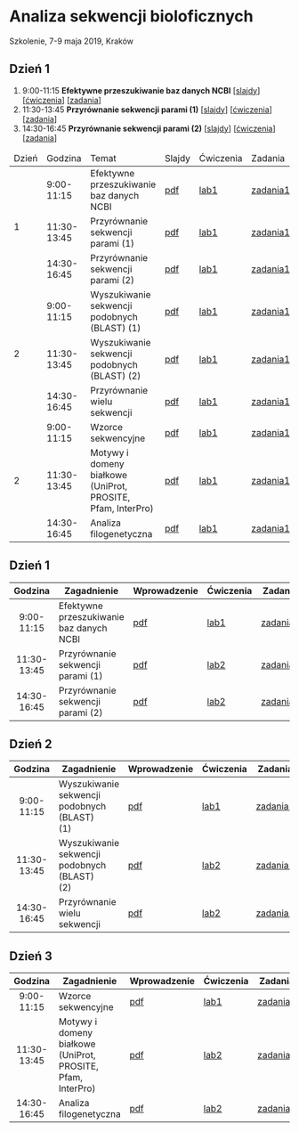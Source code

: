 # Analiza sekwencji bioloficznych
Szkolenie, 7-9 maja 2019, Kraków


## Dzień 1

1. 9:00-11:15 **Efektywne przeszukiwanie baz danych NCBI** [[slajdy](./day1/db.pdf)] [[ćwiczenia](./day1/db.pdf)] [[zadania](./day1/db.pdf)]
2. 11:30-13:45 **Przyrównanie sekwencji parami (1)** [[slajdy](./day1/db.pdf)] [[ćwiczenia](./day1/db.pdf)] [[zadania](./day1/db.pdf)]
3. 14:30-16:45 **Przyrównanie sekwencji parami (2)** [[slajdy](./day1/db.pdf)] [[ćwiczenia](./day1/db.pdf)] [[zadania](./day1/db.pdf)]

<table>
  <thead>
    <tr>
      <td>Dzień</td>
      <td>Godzina</td>
      <td>Temat</td>
      <td>Slajdy</td>
      <td>Ćwiczenia</td>
      <td>Zadania</td>
    </tr>
  </thead>
  <tbody>
    <!-- DZIEŃ 1 -->
    <tr>
      <td rowspan="3">1</td>
      <td>9:00-11:15</td>
      <td>Efektywne przeszukiwanie baz danych NCBI</td>
      <td><a href="">pdf</a></td>
      <td><a href="">lab1</a></td>
      <td><a href="">zadania1</a></td>
    </tr>
    <tr>
      <td>11:30-13:45</td>
      <td>Przyrównanie sekwencji parami (1)</td>
      <td><a href="">pdf</a></td>
      <td><a href="">lab1</a></td>
      <td><a href="">zadania1</a></td>
    </tr>
    <tr>
      <td>14:30-16:45</td>
      <td>Przyrównanie sekwencji parami (2)</td>
      <td><a href="">pdf</a></td>
      <td><a href="">lab1</a></td>
      <td><a href="">zadania1</a></td>
    </tr>
    <!-- /DZIEŃ 1 -->
    <!-- DZIEŃ 2 -->
    <tr>
      <td rowspan="3">2</td>
      <td>9:00-11:15</td>
      <td>Wyszukiwanie sekwencji podobnych (BLAST) (1)</td>
      <td><a href="">pdf</a></td>
      <td><a href="">lab1</a></td>
      <td><a href="">zadania1</a></td>
    </tr>
    <tr>
      <td>11:30-13:45</td>
      <td>Wyszukiwanie sekwencji podobnych (BLAST) (2)</td>
      <td><a href="">pdf</a></td>
      <td><a href="">lab1</a></td>
      <td><a href="">zadania1</a></td>
    </tr>
    <tr>
      <td>14:30-16:45</td>
      <td>Przyrównanie wielu sekwencji</td>
      <td><a href="">pdf</a></td>
      <td><a href="">lab1</a></td>
      <td><a href="">zadania1</a></td>
    </tr>
    <!-- /DZIEŃ 2 -->
    <!-- DZIEŃ 3 -->
    <tr>
      <td rowspan="3">2</td>
      <td>9:00-11:15</td>
      <td>Wzorce sekwencyjne</td>
      <td><a href="">pdf</a></td>
      <td><a href="">lab1</a></td>
      <td><a href="">zadania1</a></td>
    </tr>
    <tr>
      <td>11:30-13:45</td>
      <td>Motywy i domeny białkowe (UniProt, PROSITE, Pfam, InterPro)</td>
      <td><a href="">pdf</a></td>
      <td><a href="">lab1</a></td>
      <td><a href="">zadania1</a></td>
    </tr>
    <tr>
      <td>14:30-16:45</td>
      <td>Analiza filogenetyczna</td>
      <td><a href="">pdf</a></td>
      <td><a href="">lab1</a></td>
      <td><a href="">zadania1</a></td>
    </tr>
    <!-- /DZIEŃ 3 -->    
  </tbody>
</table>


## Dzień 1

| Godzina | Zagadnienie | Wprowadzenie | Ćwiczenia | Zadania |
| :---: | --- | --- | --- | :---: |
| 9:00-11:15 | Efektywne przeszukiwanie baz danych NCBI | [pdf](./day1/db.pdf) | [lab1](./day1/lab1.md) | [zadania1](./day1/zadania1.md) |
| 11:30-13:45 | Przyrównanie sekwencji parami (1) | [pdf](./day1/db.pdf) | [lab2](./day1/lab1.md) | [zadania2](./day1/zadania2.md) |
| 14:30-16:45 | Przyrównanie sekwencji parami (2) | [pdf](./day1/db.pdf) | [lab2](./day1/lab1.md) | [zadania2](./day1/zadania2.md) |

## Dzień 2

| Godzina | Zagadnienie | Wprowadzenie | Ćwiczenia | Zadania |
| :---: | --- | --- | --- | :---: |
| 9:00-11:15 | Wyszukiwanie sekwencji podobnych (BLAST) (1)&nbsp;&nbsp;&nbsp;&nbsp;&nbsp; | [pdf](./day1/db.pdf) | [lab1](./day1/lab1.md) | [zadania1](./day1/zadania1.md) |
| 11:30-13:45 | Wyszukiwanie sekwencji podobnych (BLAST) (2)&nbsp;&nbsp;&nbsp;&nbsp;&nbsp; | [pdf](./day1/db.pdf) | [lab2](./day1/lab1.md) | [zadania2](./day1/zadania2.md) |
| 14:30-16:45 | Przyrównanie wielu sekwencji | [pdf](./day1/db.pdf) | [lab2](./day1/lab1.md) | [zadania2](./day1/zadania2.md) |

## Dzień 3

| Godzina | Zagadnienie | Wprowadzenie | Ćwiczenia | Zadania |
| :---: | --- | --- | --- | :---: |
| 9:00-11:15 | Wzorce sekwencyjne | [pdf](./day1/db.pdf) | [lab1](./day1/lab1.md) | [zadania1](./day1/zadania1.md) |
| 11:30-13:45 | Motywy i domeny białkowe (UniProt, PROSITE, Pfam, InterPro) | [pdf](./day1/db.pdf) | [lab2](./day1/lab1.md) | [zadania2](./day1/zadania2.md) |
| 14:30-16:45 | Analiza filogenetyczna | [pdf](./day1/db.pdf) | [lab2](./day1/lab1.md) | [zadania2](./day1/zadania2.md) |